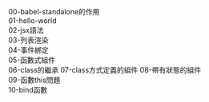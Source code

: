 00-babel-standalone的作用    
01-hello-world  
02-jsx語法  
03-列表渲染         
04-事件綁定           
05-函數式組件          
06-class的繼承 
07-class方式定義的組件 
08-帶有狀態的組件       
09-函數this問題       
10-bind函數 
  
